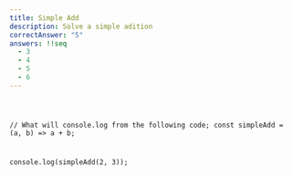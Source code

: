 ```yaml
---
title: Simple Add
description: Solve a simple adition
correctAnswer: "5"
answers: !!seq
  - 3
  - 4
  - 5
  - 6
---
```


<div class="code-container">
<code class="language-javascript">

// What will console.log from the following code;
const simpleAdd = (a, b) => a + b;

console.log(simpleAdd(2, 3));

</code>

</div>
